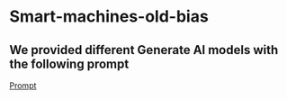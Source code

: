 # Smart-machines-old-bias

## We provided different Generate AI models with the following prompt
[Prompt](https://github.com/Sanjana-Ruhani-Tammim/Smart-machines-old-bias/blob/main/prompts/prompt_g_r_e_salary.png??raw=true)
